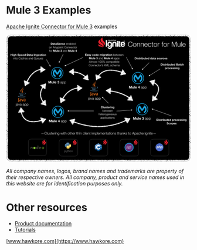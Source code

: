# Mule 3 Examples

[Apache Ignite Connector for Mule 3](https://www.hawkore.com/plugins/product/pl-g-big-data/pl-t-ignite/pl-p-ignitev3) examples

![connector](assets/connector.png)

*All company names, logos, brand names and trademarks are property of their respective owners. All company, product and service names used in this website are for identification purposes only.*


# Other resources

- [Product documentation](https://docs.hawkore.com/private/apache-ignite-connector-mule3/)
- [Tutorials](https://docs.hawkore.com/private/tutorials/)


[www.hawkore.com](https://www.hawkore.com)
